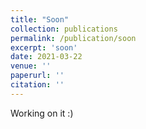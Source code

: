 ```yaml
---
title: "Soon"
collection: publications
permalink: /publication/soon
excerpt: 'soon'
date: 2021-03-22
venue: ''
paperurl: ''
citation: ''
---
```

Working on it :)